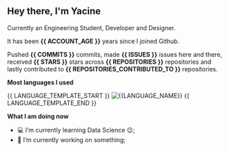 ## Hey there, I'm Yacine

Currently an Engineering Student, Developer and Designer.

It has been **{{ ACCOUNT_AGE }}** years since I joined Github.

Pushed **{{ COMMITS }}** commits, made **{{ ISSUES }}** issues here and there, received **{{ STARS }}** stars across **{{ REPOSITORIES }}** repositories and lastly contributed to **{{ REPOSITORIES_CONTRIBUTED_TO }}** repositories.

**Most languages I used**

{{ LANGUAGE_TEMPLATE_START }}
![{{LANGUAGE_NAME}}](https://img.shields.io/static/v1?style=flat-square&label=%E2%A0%80&color=555&labelColor={{LANGUAGE_COLOR:uri}}&message={{LANGUAGE_NAME:uri}}%EF%B8%B1{{LANGUAGE_PERCENT:uri}}%25)
{{ LANGUAGE_TEMPLATE_END }}

**What I am doing now**

- 💻 I’m currently learning Data Science :wink:;
- 🌱 I’m currently working on something;